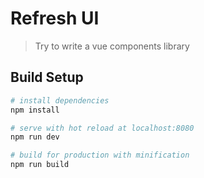 # Refresh UI

> Try to write a vue components library

## Build Setup

``` bash
# install dependencies
npm install

# serve with hot reload at localhost:8080
npm run dev

# build for production with minification
npm run build